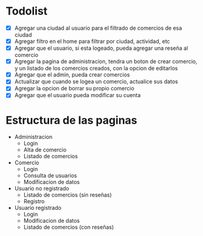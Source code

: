 # Todolist

- [x] Agregar una ciudad al usuario para el filtrado de comercios de esa ciudad
- [x] Agregar filtro en el home para filtrar por ciudad, actividad, etc
- [x] Agregar que el usuario, si esta logeado, pueda agregar una reseña al comercio
- [x] Agregar la pagina de administracion, tendra un boton de crear comercio, y un listado de los comercios creados, con la opcion de editarlos
- [x] Agregar que el admin, pueda crear comercios
- [x] Actualizar que cuando se logea un comercio, actualice sus datos
- [x] Agregar la opcion de borrar su propio comercio
- [x] Agregar que el usuario pueda modificar su cuenta

# Estructura de las paginas

- Administracion
    - Login
    - Alta de comercio
    - Listado de comercios
- Comercio
    - Login
    - Consulta de usuarios
    - Modificacion de datos
- Usuario no registrado
    - Listado de comercios (sin reseñas)
    - Registro
- Usuario registrado
    - Login
    - Modificacion de datos
    - Listado de comercios (con reseñas)